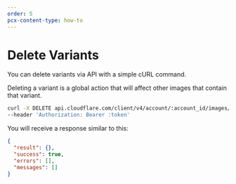 ```yaml
---
order: 5
pcx-content-type: how-to
---
```


# Delete Variants

You can delete variants via API with a simple cURL command. 

<Aside type="warning" header="Warning">

Deleting a variant is a global action that will affect other images that contain that variant.

</Aside>


```bash
curl -X DELETE api.cloudflare.com/client/v4/account/:account_id/images/v1/variants/:variant_name
--header 'Authorization: Bearer :token'
```

You will receive a response similar to this:

```json
{
  "result": {},
  "success": true,
  "errors": [],
  "messages": []
}
```